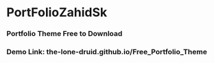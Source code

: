 # PortFolioZahidSk

### Portfolio Theme Free to Download
### Demo Link: the-lone-druid.github.io/Free_Portfolio_Theme

